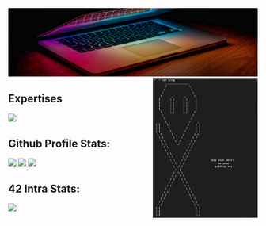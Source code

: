 <div valign="left">
	<img src="https://github.com/aFalkons/aFalKons/blob/main/sources/Welcome_BG.png"&width="100%"/>
</div>

<img align="right" src="https://github.com/aFalkons/aFalKons/blob/main/aFalkons.png" width="42%" >

## Expertises
	
<p align="left">
  <a href="https://skillicons.dev">
    <img src="https://skillicons.dev/icons?i=git,c,vim,photoshop,vscode,java,javascript,html,c,css,wordpress,github,arduino,discord,bash&perline=5" />
  </a>
</p>

## Github Profile Stats: 
<td>
	<a href="https://github.com/aFalkons">
		<img src="https://github-readme-stats.vercel.app/api?username=aFalkons&theme=cobalt2&show_icons=true&count_private=true&hide_border=TRUE&hide=contribs,prs&cache_seconds=86400" height="50%" >
	</a> 
</td>
<td>
	<a href="https://github.com/aFalkons?tab=repositories">
		<img src="https://github-readme-stats.vercel.app/api/top-langs/?username=aFalkons&langs_count=5&theme=cobalt2&hide=contribs,prs&cache_seconds=86400&hide_border=TRUE" width="468">
	</a>
	<a href="https://github.com/aFalkons/aFalKons">
                <img src="https://github-readme-stats.vercel.app/api/pin/?username=aFalkons&repo=aFalkons&langs_count=5&theme=cobalt2&hide=contribs,prs&cache_seconds=86400&hide_border=true" width="468" />
	</a>
	</a>
</td>
</tr>

## 42 Intra Stats:
<table><tr>
	<img src= "https://badge42.vercel.app/api/v2/cli07fxlp000608l4caao8o2u/stats?cursusId=21&coalitionId=125&hide_border=TRUE" /></a>
</tr></table>
</div>
